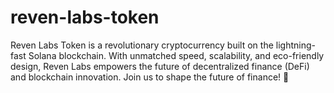 # reven-labs-token
Reven Labs Token is a revolutionary cryptocurrency built on the lightning-fast Solana blockchain. With unmatched speed, scalability, and eco-friendly design, Reven Labs empowers the future of decentralized finance (DeFi) and blockchain innovation.  Join us to shape the future of finance! 🚀
